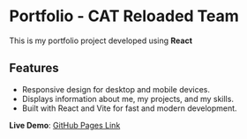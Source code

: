 # Portfolio - CAT Reloaded Team

This is my portfolio project developed using **React** 

## Features
- Responsive design for desktop and mobile devices.
- Displays information about me, my projects, and my skills.
- Built with React and Vite for fast and modern development.


**Live Demo**: [GitHub Pages Link](https://mohamednaeemm.github.io/CATReloaded/react-portfolio)
